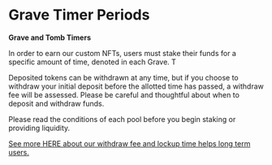 # Grave Timer Periods

**Grave and Tomb Timers** 

In order to earn our custom NFTs, users must stake their funds for a specific amount of time, denoted in each Grave. T

Deposited tokens can be withdrawn at any time, but if you choose to withdraw your initial deposit before the allotted time has passed, a withdraw fee will be assessed. Please be careful and thoughtful about when to deposit and withdraw funds. 

Please read the conditions of each pool before you begin staking or providing liquidity. 

[See more HERE about our withdraw fee and lockup time helps long term users.](../../../tokenomics/early-withdraw-fees.md)

